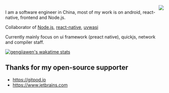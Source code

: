   
<img align="right" src="https://github-readme-stats.vercel.app/api?username=gengjiawen&show_icons=true&theme=default" />


I am a software engineer in China, most of my work is on android, react-native, frontend and Node.js.

Collaborator of [Node.js](https://github.com/nodejs/node), [react-native](https://github.com/facebook/react-native), [uvwasi](https://github.com/cjihrig/uvwasi) 

Currently mainly focus on ui framework (preact native), quickjs, network and compiler staff.

[![gengjiawen's wakatime stats](https://github-readme-stats.vercel.app/api/wakatime?username=gengjiawen&layout=compact)](https://github.com/anuraghazra/github-readme-stats)


## Thanks for my open-source supporter
* https://gitpod.io
* https://www.jetbrains.com

<!-- 
[![Gitpod](https://community.gitpod.io/uploads/default/original/2X/0/02205996e1e84567d4fe3458ef0c01ce895afcf6.png)](https://gitpod.io)
[![JetBrains](https://raw.githubusercontent.com/sergree/matchering/master/images/JetBrains.png)](https://www.jetbrains.com) -->
